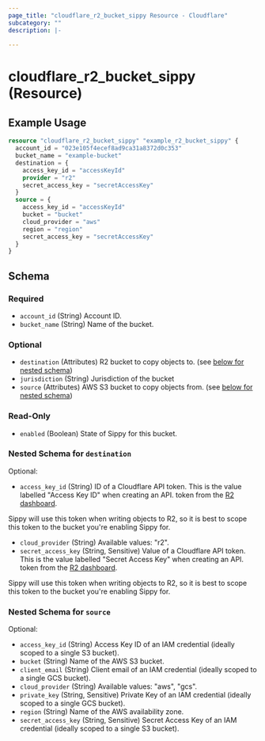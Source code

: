 ```yaml
---
page_title: "cloudflare_r2_bucket_sippy Resource - Cloudflare"
subcategory: ""
description: |-
  
---
```


# cloudflare_r2_bucket_sippy (Resource)



## Example Usage

```terraform
resource "cloudflare_r2_bucket_sippy" "example_r2_bucket_sippy" {
  account_id = "023e105f4ecef8ad9ca31a8372d0c353"
  bucket_name = "example-bucket"
  destination = {
    access_key_id = "accessKeyId"
    provider = "r2"
    secret_access_key = "secretAccessKey"
  }
  source = {
    access_key_id = "accessKeyId"
    bucket = "bucket"
    cloud_provider = "aws"
    region = "region"
    secret_access_key = "secretAccessKey"
  }
}
```

<!-- schema generated by tfplugindocs -->
## Schema

### Required

- `account_id` (String) Account ID.
- `bucket_name` (String) Name of the bucket.

### Optional

- `destination` (Attributes) R2 bucket to copy objects to. (see [below for nested schema](#nestedatt--destination))
- `jurisdiction` (String) Jurisdiction of the bucket
- `source` (Attributes) AWS S3 bucket to copy objects from. (see [below for nested schema](#nestedatt--source))

### Read-Only

- `enabled` (Boolean) State of Sippy for this bucket.

<a id="nestedatt--destination"></a>
### Nested Schema for `destination`

Optional:

- `access_key_id` (String) ID of a Cloudflare API token.
This is the value labelled "Access Key ID" when creating an API.
token from the [R2 dashboard](https://dash.cloudflare.com/?to=/:account/r2/api-tokens).

Sippy will use this token when writing objects to R2, so it is
best to scope this token to the bucket you're enabling Sippy for.
- `cloud_provider` (String) Available values: "r2".
- `secret_access_key` (String, Sensitive) Value of a Cloudflare API token.
This is the value labelled "Secret Access Key" when creating an API.
token from the [R2 dashboard](https://dash.cloudflare.com/?to=/:account/r2/api-tokens).

Sippy will use this token when writing objects to R2, so it is
best to scope this token to the bucket you're enabling Sippy for.


<a id="nestedatt--source"></a>
### Nested Schema for `source`

Optional:

- `access_key_id` (String) Access Key ID of an IAM credential (ideally scoped to a single S3 bucket).
- `bucket` (String) Name of the AWS S3 bucket.
- `client_email` (String) Client email of an IAM credential (ideally scoped to a single GCS bucket).
- `cloud_provider` (String) Available values: "aws", "gcs".
- `private_key` (String, Sensitive) Private Key of an IAM credential (ideally scoped to a single GCS bucket).
- `region` (String) Name of the AWS availability zone.
- `secret_access_key` (String, Sensitive) Secret Access Key of an IAM credential (ideally scoped to a single S3 bucket).


